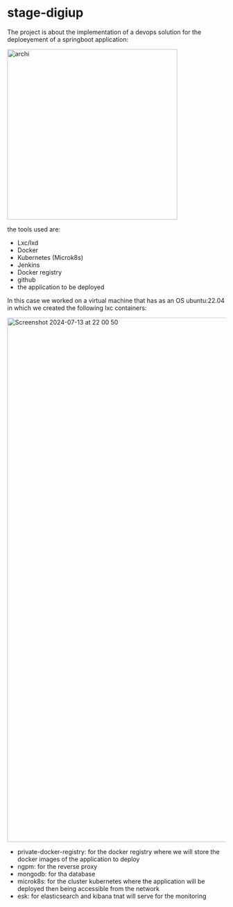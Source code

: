 # stage-digiup


The project is about the implementation of a devops solution for the deploeyement of a springboot application:


<img width="392" alt="archi" src="https://user-images.githubusercontent.com/78829346/184507048-d2f72ca8-daed-49e6-880f-1a3f69ed6eaa.png">

the tools used are:
- Lxc/lxd 
- Docker 
- Kubernetes (Microk8s)
- Jenkins
- Docker registry
- github
- the application to be deployed

In this case we worked on a virtual machine that has as an OS ubuntu:22.04 in which we created the following lxc containers:

<img width="1207" alt="Screenshot 2024-07-13 at 22 00 50" src="https://github.com/user-attachments/assets/836322af-32ca-43c0-94db-57cb043cdbb2">

- private-docker-registry: for the docker registry where we will store the docker images of the application to deploy
- ngpm: for the reverse proxy
- mongodb: for tha database
- microk8s: for the cluster kubernetes where the application will be deployed then being accessible from the network
- esk: for elasticsearch and kibana tnat will serve for the monitoring




